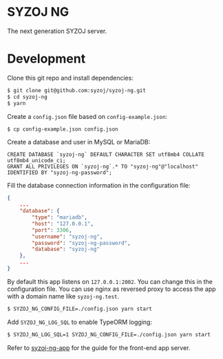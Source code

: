 # SYZOJ NG
The next generation SYZOJ server.

# Development
Clone this git repo and install dependencies:

```bash
$ git clone git@github.com:syzoj/syzoj-ng.git
$ cd syzoj-ng
$ yarn
```

Create a `config.json` file based on `config-example.json`:

```bash
$ cp config-example.json config.json
```

Create a database and user in MySQL or MariaDB:

```mysql
CREATE DATABASE `syzoj-ng` DEFAULT CHARACTER SET utf8mb4 COLLATE utf8mb4_unicode_ci;
GRANT ALL PRIVILEGES ON `syzoj-ng`.* TO "syzoj-ng"@"localhost" IDENTIFIED BY "syzoj-ng-password";
```

Fill the database connection information in the configuration file:

```json
{
    ...
    "database": {
        "type": "mariadb",
        "host": "127.0.0.1",
        "port": 3306,
        "username": "syzoj-ng",
        "password": "syzoj-ng-password",
        "database": "syzoj-ng"
    },
    ...
}
```

By default this app listens on `127.0.0.1:2002`. You can change this in the configuration file. You can use nginx as reversed proxy to access the app with a domain name like `syzoj-ng.test`.

```bash
$ SYZOJ_NG_CONFIG_FILE=./config.json yarn start
```

Add `SYZOJ_NG_LOG_SQL` to enable TypeORM logging:

```bash
$ SYZOJ_NG_LOG_SQL=1 SYZOJ_NG_CONFIG_FILE=./config.json yarn start
```

Refer to [syzoj-ng-app](https://github.com/syzoj/syzoj-ng-app) for the guide for the front-end app server.
